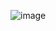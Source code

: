 ![image](https://github.com/i3cpu/botik_webapp/assets/106595656/64870310-0a9f-470a-baf0-d2ff39a87882)





